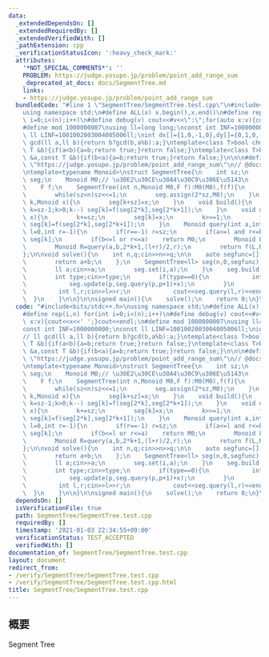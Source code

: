 ```yaml
---
data:
  _extendedDependsOn: []
  _extendedRequiredBy: []
  _extendedVerifiedWith: []
  _pathExtension: cpp
  _verificationStatusIcon: ':heavy_check_mark:'
  attributes:
    '*NOT_SPECIAL_COMMENTS*': ''
    PROBLEM: https://judge.yosupo.jp/problem/point_add_range_sum
    _deprecated_at_docs: docs/SegmentTree.md
    links:
    - https://judge.yosupo.jp/problem/point_add_range_sum
  bundledCode: "#line 1 \"SegmentTree/SegmentTree.test.cpp\"\n#include<bits/stdc++.h>\n\
    using namespace std;\n#define ALL(x) x.begin(),x.end()\n#define rep(i,n) for(int\
    \ i=0;i<(n);i++)\n#define debug(v) cout<<#v<<\":\";for(auto x:v){cout<<x<<' ';}cout<<endl;\n\
    #define mod 1000000007\nusing ll=long long;\nconst int INF=1000000000;\nconst\
    \ ll LINF=1001002003004005006ll;\nint dx[]={1,0,-1,0},dy[]={0,1,0,-1};\n// ll\
    \ gcd(ll a,ll b){return b?gcd(b,a%b):a;}\ntemplate<class T>bool chmax(T &a,const\
    \ T &b){if(a<b){a=b;return true;}return false;}\ntemplate<class T>bool chmin(T\
    \ &a,const T &b){if(b<a){a=b;return true;}return false;}\n\n\n#define PROBLEM\
    \ \"https://judge.yosupo.jp/problem/point_add_range_sum\"\n// @docs docs/SegmentTree.md\n\
    \ntemplate<typename Monoid>\nstruct SegmentTree{\n    int sz;\n    vector<Monoid>\
    \ seg;\n    Monoid M0;// \u30E2\u30CE\u30A4\u30C9\u306E\u5143\n    using F=function<Monoid(Monoid,Monoid)>;\n\
    \    F f;\n    SegmentTree(int n,Monoid M0,F f):M0(M0),f(f){\n        sz=1;\n\
    \        while(sz<n)sz<<=1;\n        seg.assign(2*sz,M0);\n    }\n    void set(int\
    \ k,Monoid x){\n        seg[k+sz]=x;\n    }\n    void build(){\n        for(int\
    \ k=sz-1;k>0;k--) seg[k]=f(seg[2*k],seg[2*k+1]);\n    }\n    void update(int k,Monoid\
    \ x){\n        k+=sz;\n        seg[k]=x;\n        k>>=1;\n        for(;k;k>>=1)\
    \ seg[k]=f(seg[2*k],seg[2*k+1]);\n    }\n    Monoid query(int a,int b,int k=1,int\
    \ l=0,int r=-1){\n        if(r==-1) r=sz;\n        if(a<=l and r<=b)   return\
    \ seg[k];\n        if(b<=l or r<=a)    return M0;\n        Monoid L=query(a,b,2*k,l,(l+r)/2);\n\
    \        Monoid R=query(a,b,2*k+1,(l+r)/2,r);\n        return f(L,R);\n    }\n\
    };\n\nvoid solve(){\n    int n,q;cin>>n>>q;\n\n    auto segfunc=[](ll a,ll b){\n\
    \        return a+b;\n    };\n    SegmentTree<ll> seg(n,0,segfunc);\n    rep(i,n){\n\
    \        ll a;cin>>a;\n        seg.set(i,a);\n    }\n    seg.build();\n\n    for(;q--;){\n\
    \        int type;cin>>type;\n        if(type==0){\n            int p;ll x;cin>>p>>x;\n\
    \            seg.update(p,seg.query(p,p+1)+x);\n        }\n        else{\n   \
    \         int l,r;cin>>l>>r;\n            cout<<seg.query(l,r)<<endl;\n      \
    \  }\n    }\n\n}\n\nsigned main(){\n    solve();\n    return 0;\n}\n"
  code: "#include<bits/stdc++.h>\nusing namespace std;\n#define ALL(x) x.begin(),x.end()\n\
    #define rep(i,n) for(int i=0;i<(n);i++)\n#define debug(v) cout<<#v<<\":\";for(auto\
    \ x:v){cout<<x<<' ';}cout<<endl;\n#define mod 1000000007\nusing ll=long long;\n\
    const int INF=1000000000;\nconst ll LINF=1001002003004005006ll;\nint dx[]={1,0,-1,0},dy[]={0,1,0,-1};\n\
    // ll gcd(ll a,ll b){return b?gcd(b,a%b):a;}\ntemplate<class T>bool chmax(T &a,const\
    \ T &b){if(a<b){a=b;return true;}return false;}\ntemplate<class T>bool chmin(T\
    \ &a,const T &b){if(b<a){a=b;return true;}return false;}\n\n\n#define PROBLEM\
    \ \"https://judge.yosupo.jp/problem/point_add_range_sum\"\n// @docs docs/SegmentTree.md\n\
    \ntemplate<typename Monoid>\nstruct SegmentTree{\n    int sz;\n    vector<Monoid>\
    \ seg;\n    Monoid M0;// \u30E2\u30CE\u30A4\u30C9\u306E\u5143\n    using F=function<Monoid(Monoid,Monoid)>;\n\
    \    F f;\n    SegmentTree(int n,Monoid M0,F f):M0(M0),f(f){\n        sz=1;\n\
    \        while(sz<n)sz<<=1;\n        seg.assign(2*sz,M0);\n    }\n    void set(int\
    \ k,Monoid x){\n        seg[k+sz]=x;\n    }\n    void build(){\n        for(int\
    \ k=sz-1;k>0;k--) seg[k]=f(seg[2*k],seg[2*k+1]);\n    }\n    void update(int k,Monoid\
    \ x){\n        k+=sz;\n        seg[k]=x;\n        k>>=1;\n        for(;k;k>>=1)\
    \ seg[k]=f(seg[2*k],seg[2*k+1]);\n    }\n    Monoid query(int a,int b,int k=1,int\
    \ l=0,int r=-1){\n        if(r==-1) r=sz;\n        if(a<=l and r<=b)   return\
    \ seg[k];\n        if(b<=l or r<=a)    return M0;\n        Monoid L=query(a,b,2*k,l,(l+r)/2);\n\
    \        Monoid R=query(a,b,2*k+1,(l+r)/2,r);\n        return f(L,R);\n    }\n\
    };\n\nvoid solve(){\n    int n,q;cin>>n>>q;\n\n    auto segfunc=[](ll a,ll b){\n\
    \        return a+b;\n    };\n    SegmentTree<ll> seg(n,0,segfunc);\n    rep(i,n){\n\
    \        ll a;cin>>a;\n        seg.set(i,a);\n    }\n    seg.build();\n\n    for(;q--;){\n\
    \        int type;cin>>type;\n        if(type==0){\n            int p;ll x;cin>>p>>x;\n\
    \            seg.update(p,seg.query(p,p+1)+x);\n        }\n        else{\n   \
    \         int l,r;cin>>l>>r;\n            cout<<seg.query(l,r)<<endl;\n      \
    \  }\n    }\n\n}\n\nsigned main(){\n    solve();\n    return 0;\n}\n"
  dependsOn: []
  isVerificationFile: true
  path: SegmentTree/SegmentTree.test.cpp
  requiredBy: []
  timestamp: '2021-01-03 22:34:55+09:00'
  verificationStatus: TEST_ACCEPTED
  verifiedWith: []
documentation_of: SegmentTree/SegmentTree.test.cpp
layout: document
redirect_from:
- /verify/SegmentTree/SegmentTree.test.cpp
- /verify/SegmentTree/SegmentTree.test.cpp.html
title: SegmentTree/SegmentTree.test.cpp
---
```

## 概要  
Segment Tree  